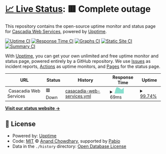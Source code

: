 # [📈 Live Status](https://status.cascadiaweb.services): <!--live status--> **🟥 Complete outage**

This repository contains the open-source uptime monitor and status page for [Cascadia Web Services](https://cascadiaweb.services), powered by [Upptime](https://github.com/upptime/upptime).

[![Uptime CI](https://github.com/Cascadia-Web-Services/monitoring/workflows/Uptime%20CI/badge.svg)](https://github.com/Cascadia-Web-Services/monitoring/actions?query=workflow%3A%22Uptime+CI%22)
[![Response Time CI](https://github.com/Cascadia-Web-Services/monitoring/workflows/Response%20Time%20CI/badge.svg)](https://github.com/Cascadia-Web-Services/monitoring/actions?query=workflow%3A%22Response+Time+CI%22)
[![Graphs CI](https://github.com/Cascadia-Web-Services/monitoring/workflows/Graphs%20CI/badge.svg)](https://github.com/Cascadia-Web-Services/monitoring/actions?query=workflow%3A%22Graphs+CI%22)
[![Static Site CI](https://github.com/Cascadia-Web-Services/monitoring/workflows/Static%20Site%20CI/badge.svg)](https://github.com/Cascadia-Web-Services/monitoring/actions?query=workflow%3A%22Static+Site+CI%22)
[![Summary CI](https://github.com/Cascadia-Web-Services/monitoring/workflows/Summary%20CI/badge.svg)](https://github.com/Cascadia-Web-Services/monitoring/actions?query=workflow%3A%22Summary+CI%22)

With [Upptime](https://upptime.js.org), you can get your own unlimited and free uptime monitor and status page, powered entirely by a GitHub repository. We use [Issues](https://github.com/Cascadia-Web-Services/monitoring/issues) as incident reports, [Actions](https://github.com/Cascadia-Web-Services/monitoring/actions) as uptime monitors, and [Pages](https://status.cascadiaweb.services) for the status page.

<!--start: status pages-->
<!-- This summary is generated by Upptime (https://github.com/upptime/upptime) -->
<!-- Do not edit this manually, your changes will be overwritten -->
<!-- prettier-ignore -->
| URL | Status | History | Response Time | Uptime |
| --- | ------ | ------- | ------------- | ------ |
| <img alt="" src="https://icons.duckduckgo.com/ip3/null.ico" height="13"> Casacadia Web Services | 🟥 Down | [casacadia-web-services.yml](https://github.com/Cascadia-Web-Services/monitoring/commits/HEAD/history/casacadia-web-services.yml) | <details><summary><img alt="Response time graph" src="./graphs/casacadia-web-services/response-time-week.png" height="20"> 69ms</summary><br><a href="https://status.cascadiaweb.services/history/casacadia-web-services"><img alt="Response time 69" src="https://img.shields.io/endpoint?url=https%3A%2F%2Fraw.githubusercontent.com%2FCascadia-Web-Services%2Fmonitoring%2FHEAD%2Fapi%2Fcasacadia-web-services%2Fresponse-time.json"></a><br><a href="https://status.cascadiaweb.services/history/casacadia-web-services"><img alt="24-hour response time 69" src="https://img.shields.io/endpoint?url=https%3A%2F%2Fraw.githubusercontent.com%2FCascadia-Web-Services%2Fmonitoring%2FHEAD%2Fapi%2Fcasacadia-web-services%2Fresponse-time-day.json"></a><br><a href="https://status.cascadiaweb.services/history/casacadia-web-services"><img alt="7-day response time 69" src="https://img.shields.io/endpoint?url=https%3A%2F%2Fraw.githubusercontent.com%2FCascadia-Web-Services%2Fmonitoring%2FHEAD%2Fapi%2Fcasacadia-web-services%2Fresponse-time-week.json"></a><br><a href="https://status.cascadiaweb.services/history/casacadia-web-services"><img alt="30-day response time 69" src="https://img.shields.io/endpoint?url=https%3A%2F%2Fraw.githubusercontent.com%2FCascadia-Web-Services%2Fmonitoring%2FHEAD%2Fapi%2Fcasacadia-web-services%2Fresponse-time-month.json"></a><br><a href="https://status.cascadiaweb.services/history/casacadia-web-services"><img alt="1-year response time 69" src="https://img.shields.io/endpoint?url=https%3A%2F%2Fraw.githubusercontent.com%2FCascadia-Web-Services%2Fmonitoring%2FHEAD%2Fapi%2Fcasacadia-web-services%2Fresponse-time-year.json"></a></details> | <details><summary><a href="https://status.cascadiaweb.services/history/casacadia-web-services">99.74%</a></summary><a href="https://status.cascadiaweb.services/history/casacadia-web-services"><img alt="All-time uptime 99.74%" src="https://img.shields.io/endpoint?url=https%3A%2F%2Fraw.githubusercontent.com%2FCascadia-Web-Services%2Fmonitoring%2FHEAD%2Fapi%2Fcasacadia-web-services%2Fuptime.json"></a><br><a href="https://status.cascadiaweb.services/history/casacadia-web-services"><img alt="24-hour uptime 99.74%" src="https://img.shields.io/endpoint?url=https%3A%2F%2Fraw.githubusercontent.com%2FCascadia-Web-Services%2Fmonitoring%2FHEAD%2Fapi%2Fcasacadia-web-services%2Fuptime-day.json"></a><br><a href="https://status.cascadiaweb.services/history/casacadia-web-services"><img alt="7-day uptime 99.74%" src="https://img.shields.io/endpoint?url=https%3A%2F%2Fraw.githubusercontent.com%2FCascadia-Web-Services%2Fmonitoring%2FHEAD%2Fapi%2Fcasacadia-web-services%2Fuptime-week.json"></a><br><a href="https://status.cascadiaweb.services/history/casacadia-web-services"><img alt="30-day uptime 99.74%" src="https://img.shields.io/endpoint?url=https%3A%2F%2Fraw.githubusercontent.com%2FCascadia-Web-Services%2Fmonitoring%2FHEAD%2Fapi%2Fcasacadia-web-services%2Fuptime-month.json"></a><br><a href="https://status.cascadiaweb.services/history/casacadia-web-services"><img alt="1-year uptime 99.74%" src="https://img.shields.io/endpoint?url=https%3A%2F%2Fraw.githubusercontent.com%2FCascadia-Web-Services%2Fmonitoring%2FHEAD%2Fapi%2Fcasacadia-web-services%2Fuptime-year.json"></a></details>

<!--end: status pages-->

[**Visit our status website →**](https://status.cascadiaweb.services)

## 📄 License

- Powered by: [Upptime](https://github.com/upptime/upptime)
- Code: [MIT](./LICENSE) © [Anand Chowdhary](https://anandchowdhary.com), supported by [Pabio](https://pabio.com)
- Data in the `./history` directory: [Open Database License](https://opendatacommons.org/licenses/odbl/1-0/)
